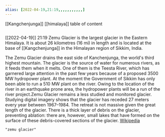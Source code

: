 ```yaml
---
alias: [2022-04-19,21:19,,,,,,,,,,,]
---
```

[[Kangchenjunga]] [[himalaya]]
table of content
```toc
```

[[2022-04-19]] 21:19
Zemu Glacier is the largest glacier in the Eastern Himalaya. It is about 26 kilometres (16 mi) in length and is located at the base of [[Kangchenjunga]] in the Himalayan region of Sikkim, India. 

The Zemu Glacier drains the east side of Kanchenjunga, the world's third highest mountain. The glacier is the source of water for numerous rivers, as it feeds them when it melts. One of them is the Teesta River, which has garnered large attention in the past few years because of a proposed 3500 MW hydropower plant. At the moment the Government of Sikkim has only been able to run a 510 MW plant on the river. Owing to the location of the river in an earthquake prone area, the hydropower plants will be a run of the river project.Zemu Glacier remains a less studied and monitored glacier. Studying digital imagery shows that the glacier has receded 27 meters every year between 1967–1984. The retreat is not massive given the great length of the glacier. There is a thick layer of debris on the glacier, preventing ablation: there are, however, small lakes that have formed on the surface of these debris-covered sections of the glacier.
[Wikipedia](https://en.wikipedia.org/wiki/Zemu%20Glacier)
```query
"zemu glacier"
```